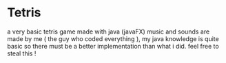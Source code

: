# Tetris
a very basic tetris game made with java (javaFX)
music and sounds are made by me ( the guy who coded everything ), my java knowledge is quite basic so there must be a better implementation than what i did.
feel free to steal this !
